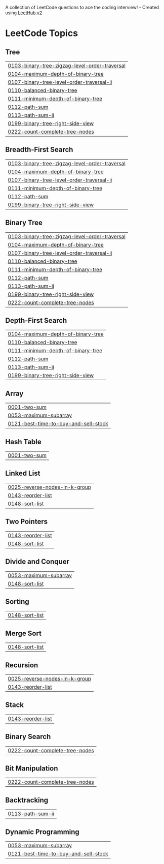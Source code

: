 A collection of LeetCode questions to ace the coding interview! - Created using [LeetHub v2](https://github.com/arunbhardwaj/LeetHub-2.0)
<!---LeetCode Topics Start-->
# LeetCode Topics
## Tree
|  |
| ------- |
| [0103-binary-tree-zigzag-level-order-traversal](https://github.com/Divyagaur16/Tree/tree/master/0103-binary-tree-zigzag-level-order-traversal) |
| [0104-maximum-depth-of-binary-tree](https://github.com/Divyagaur16/Tree/tree/master/0104-maximum-depth-of-binary-tree) |
| [0107-binary-tree-level-order-traversal-ii](https://github.com/Divyagaur16/Tree/tree/master/0107-binary-tree-level-order-traversal-ii) |
| [0110-balanced-binary-tree](https://github.com/Divyagaur16/Tree/tree/master/0110-balanced-binary-tree) |
| [0111-minimum-depth-of-binary-tree](https://github.com/Divyagaur16/Tree/tree/master/0111-minimum-depth-of-binary-tree) |
| [0112-path-sum](https://github.com/Divyagaur16/Tree/tree/master/0112-path-sum) |
| [0113-path-sum-ii](https://github.com/Divyagaur16/Tree/tree/master/0113-path-sum-ii) |
| [0199-binary-tree-right-side-view](https://github.com/Divyagaur16/Tree/tree/master/0199-binary-tree-right-side-view) |
| [0222-count-complete-tree-nodes](https://github.com/Divyagaur16/Tree/tree/master/0222-count-complete-tree-nodes) |
## Breadth-First Search
|  |
| ------- |
| [0103-binary-tree-zigzag-level-order-traversal](https://github.com/Divyagaur16/Tree/tree/master/0103-binary-tree-zigzag-level-order-traversal) |
| [0104-maximum-depth-of-binary-tree](https://github.com/Divyagaur16/Tree/tree/master/0104-maximum-depth-of-binary-tree) |
| [0107-binary-tree-level-order-traversal-ii](https://github.com/Divyagaur16/Tree/tree/master/0107-binary-tree-level-order-traversal-ii) |
| [0111-minimum-depth-of-binary-tree](https://github.com/Divyagaur16/Tree/tree/master/0111-minimum-depth-of-binary-tree) |
| [0112-path-sum](https://github.com/Divyagaur16/Tree/tree/master/0112-path-sum) |
| [0199-binary-tree-right-side-view](https://github.com/Divyagaur16/Tree/tree/master/0199-binary-tree-right-side-view) |
## Binary Tree
|  |
| ------- |
| [0103-binary-tree-zigzag-level-order-traversal](https://github.com/Divyagaur16/Tree/tree/master/0103-binary-tree-zigzag-level-order-traversal) |
| [0104-maximum-depth-of-binary-tree](https://github.com/Divyagaur16/Tree/tree/master/0104-maximum-depth-of-binary-tree) |
| [0107-binary-tree-level-order-traversal-ii](https://github.com/Divyagaur16/Tree/tree/master/0107-binary-tree-level-order-traversal-ii) |
| [0110-balanced-binary-tree](https://github.com/Divyagaur16/Tree/tree/master/0110-balanced-binary-tree) |
| [0111-minimum-depth-of-binary-tree](https://github.com/Divyagaur16/Tree/tree/master/0111-minimum-depth-of-binary-tree) |
| [0112-path-sum](https://github.com/Divyagaur16/Tree/tree/master/0112-path-sum) |
| [0113-path-sum-ii](https://github.com/Divyagaur16/Tree/tree/master/0113-path-sum-ii) |
| [0199-binary-tree-right-side-view](https://github.com/Divyagaur16/Tree/tree/master/0199-binary-tree-right-side-view) |
| [0222-count-complete-tree-nodes](https://github.com/Divyagaur16/Tree/tree/master/0222-count-complete-tree-nodes) |
## Depth-First Search
|  |
| ------- |
| [0104-maximum-depth-of-binary-tree](https://github.com/Divyagaur16/Tree/tree/master/0104-maximum-depth-of-binary-tree) |
| [0110-balanced-binary-tree](https://github.com/Divyagaur16/Tree/tree/master/0110-balanced-binary-tree) |
| [0111-minimum-depth-of-binary-tree](https://github.com/Divyagaur16/Tree/tree/master/0111-minimum-depth-of-binary-tree) |
| [0112-path-sum](https://github.com/Divyagaur16/Tree/tree/master/0112-path-sum) |
| [0113-path-sum-ii](https://github.com/Divyagaur16/Tree/tree/master/0113-path-sum-ii) |
| [0199-binary-tree-right-side-view](https://github.com/Divyagaur16/Tree/tree/master/0199-binary-tree-right-side-view) |
## Array
|  |
| ------- |
| [0001-two-sum](https://github.com/Divyagaur16/Tree/tree/master/0001-two-sum) |
| [0053-maximum-subarray](https://github.com/Divyagaur16/Tree/tree/master/0053-maximum-subarray) |
| [0121-best-time-to-buy-and-sell-stock](https://github.com/Divyagaur16/Tree/tree/master/0121-best-time-to-buy-and-sell-stock) |
## Hash Table
|  |
| ------- |
| [0001-two-sum](https://github.com/Divyagaur16/Tree/tree/master/0001-two-sum) |
## Linked List
|  |
| ------- |
| [0025-reverse-nodes-in-k-group](https://github.com/Divyagaur16/Tree/tree/master/0025-reverse-nodes-in-k-group) |
| [0143-reorder-list](https://github.com/Divyagaur16/Tree/tree/master/0143-reorder-list) |
| [0148-sort-list](https://github.com/Divyagaur16/Tree/tree/master/0148-sort-list) |
## Two Pointers
|  |
| ------- |
| [0143-reorder-list](https://github.com/Divyagaur16/Tree/tree/master/0143-reorder-list) |
| [0148-sort-list](https://github.com/Divyagaur16/Tree/tree/master/0148-sort-list) |
## Divide and Conquer
|  |
| ------- |
| [0053-maximum-subarray](https://github.com/Divyagaur16/Tree/tree/master/0053-maximum-subarray) |
| [0148-sort-list](https://github.com/Divyagaur16/Tree/tree/master/0148-sort-list) |
## Sorting
|  |
| ------- |
| [0148-sort-list](https://github.com/Divyagaur16/Tree/tree/master/0148-sort-list) |
## Merge Sort
|  |
| ------- |
| [0148-sort-list](https://github.com/Divyagaur16/Tree/tree/master/0148-sort-list) |
## Recursion
|  |
| ------- |
| [0025-reverse-nodes-in-k-group](https://github.com/Divyagaur16/Tree/tree/master/0025-reverse-nodes-in-k-group) |
| [0143-reorder-list](https://github.com/Divyagaur16/Tree/tree/master/0143-reorder-list) |
## Stack
|  |
| ------- |
| [0143-reorder-list](https://github.com/Divyagaur16/Tree/tree/master/0143-reorder-list) |
## Binary Search
|  |
| ------- |
| [0222-count-complete-tree-nodes](https://github.com/Divyagaur16/Tree/tree/master/0222-count-complete-tree-nodes) |
## Bit Manipulation
|  |
| ------- |
| [0222-count-complete-tree-nodes](https://github.com/Divyagaur16/Tree/tree/master/0222-count-complete-tree-nodes) |
## Backtracking
|  |
| ------- |
| [0113-path-sum-ii](https://github.com/Divyagaur16/Tree/tree/master/0113-path-sum-ii) |
## Dynamic Programming
|  |
| ------- |
| [0053-maximum-subarray](https://github.com/Divyagaur16/Tree/tree/master/0053-maximum-subarray) |
| [0121-best-time-to-buy-and-sell-stock](https://github.com/Divyagaur16/Tree/tree/master/0121-best-time-to-buy-and-sell-stock) |
<!---LeetCode Topics End-->